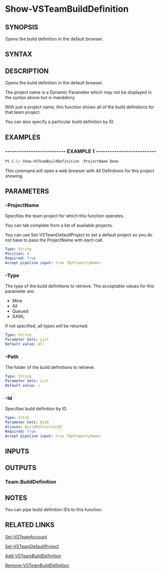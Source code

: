 


# Show-VSTeamBuildDefinition

## SYNOPSIS

Opens the build definition in the default browser.

## SYNTAX

## DESCRIPTION

Opens the build definition in the default browser.

The project name is a Dynamic Parameter which may not be displayed in the syntax above but is mandatory.

With just a project name, this function shows all of the build definitions for that team project.

You can also specify a particular build definition by ID.

## EXAMPLES

### -------------------------- EXAMPLE 1 --------------------------

```PowerShell
PS C:\> Show-VSTeamBuildDefinition -ProjectName Demo
```

This command will open a web browser with All Definitions for this project showing.

## PARAMETERS

### -ProjectName

Specifies the team project for which this function operates.

You can tab complete from a list of available projects.

You can use Set-VSTeamDefaultProject to set a default project so
you do not have to pass the ProjectName with each call.

```yaml
Type: String
Position: 0
Required: True
Accept pipeline input: true (ByPropertyName)
```

### -Type

The type of the build definitions to retrieve.  The acceptable values for this parameter are:

- Mine
- All
- Queued
- XAML

If not specified, all types will be returned.

```yaml
Type: String
Parameter Sets: List
Default value: All
```

### -Path

The folder of the build definitions to retrieve.

```yaml
Type: String
Parameter Sets: List
Default value: \
```

### -Id

Specifies build definition by ID.

```yaml
Type: Int32
Parameter Sets: ByID
Aliases: BuildDefinitionID
Required: True
Accept pipeline input: true (ByPropertyName)
```

## INPUTS

## OUTPUTS

### Team.BuildDefinition

## NOTES

You can pipe build definition IDs to this function.

## RELATED LINKS

[Set-VSTeamAccount](Set-VSTeamAccount.md)

[Set-VSTeamDefaultProject](Set-VSTeamDefaultProject.md)

[Add-VSTeamBuildDefinition](Add-VSTeamBuildDefinition.md)

[Remove-VSTeamBuildDefinition](Remove-VSTeamBuildDefinition.md)


